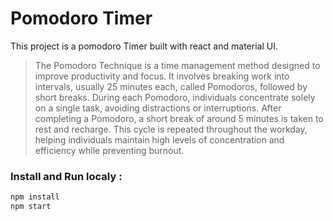 # Pomodoro Timer

This project is a pomodoro Timer built with react and material UI.

>The Pomodoro Technique is a time management method designed to improve productivity and focus. It involves breaking work into intervals, usually 25 minutes each, called Pomodoros, followed by short breaks. During each Pomodoro, individuals concentrate solely on a single task, avoiding distractions or interruptions. After completing a Pomodoro, a short break of around 5 minutes is taken to rest and recharge. This cycle is repeated throughout the workday, helping individuals maintain high levels of concentration and efficiency while preventing burnout.

### Install and Run localy :

```bash
npm install
npm start
```